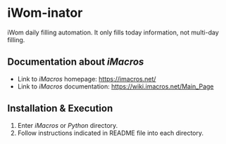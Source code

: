 # iWom-inator
iWom daily filling automation.
It only fills today information, not multi-day filling.

## Documentation about *iMacros*
-	Link to *iMacros* homepage: https://imacros.net/
-	Link to *iMacros* documentation: https://wiki.imacros.net/Main_Page

## Installation & Execution
1. Enter *iMacros* or *Python* directory.
2. Follow instructions indicated in README file into each directory.
